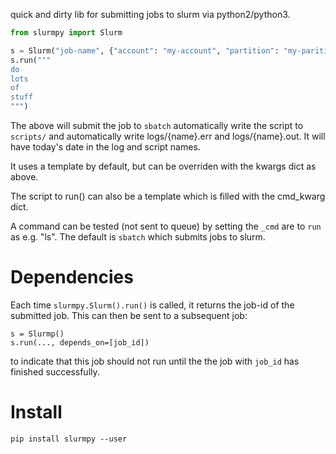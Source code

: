 quick and dirty lib for submitting jobs to slurm via python2/python3.

```Python
from slurmpy import Slurm

s = Slurm("job-name", {"account": "my-account", "partition": "my-parition"})
s.run("""
do
lots
of
stuff
""")

```

The above will submit the job to `sbatch` automatically write the script to `scripts/`
and automatically write logs/{name}.err and logs/{name}.out. It will have today's
date in the log and script names.

It uses a template by default, but can be overriden with the kwargs dict as above.

The script to run() can also be a template which is filled with the cmd_kwarg dict.

A command can be tested (not sent to queue) by setting the `_cmd` are to `run` as e.g. "ls".
The default is `sbatch` which submits jobs to slurm.

Dependencies
============

Each time `slurmpy.Slurm().run()` is called, it returns the job-id of the submitted job. This
can then be sent to a subsequent job:
```
s = Slurmp()
s.run(..., depends_on=[job_id])

```
to indicate that this job should not run until the the job with `job_id` has finished successfully.

Install
=======

```Shell
pip install slurmpy --user
```
